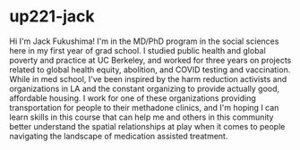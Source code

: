 # up221-jack

Hi I'm Jack Fukushima! I'm in the MD/PhD program in the social sciences here in my first year of grad school. I studied public health and global poverty and practice at UC Berkeley, and worked for three years on projects related to global health equity, abolition, and COVID testing and vaccination. While in med school, I've been inspired by the harm reduction activists and organizations in LA and the constant organizing to provide actually good, affordable housing. I work for one of these organizations providing transportation for people to their methadone clinics, and I'm hoping I can learn skills in this course that can help me and others in this community better understand the spatial relationships at play when it comes to people navigating the landscape of medication assisted treatment.
